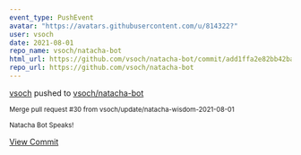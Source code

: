 ```yaml
---
event_type: PushEvent
avatar: "https://avatars.githubusercontent.com/u/814322?"
user: vsoch
date: 2021-08-01
repo_name: vsoch/natacha-bot
html_url: https://github.com/vsoch/natacha-bot/commit/add1ffa2e82bb42ba6ca1cedba327e9c133cb7d4
repo_url: https://github.com/vsoch/natacha-bot
---
```


<a href='https://github.com/vsoch' target='_blank'>vsoch</a> pushed to <a href='https://github.com/vsoch/natacha-bot' target='_blank'>vsoch/natacha-bot</a>

<small>Merge pull request #30 from vsoch/update/natacha-wisdom-2021-08-01

Natacha Bot Speaks!</small>

<a href='https://github.com/vsoch/natacha-bot/commit/add1ffa2e82bb42ba6ca1cedba327e9c133cb7d4' target='_blank'>View Commit</a>